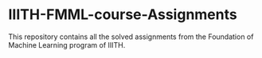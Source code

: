 # IIITH-FMML-course-Assignments
This repository contains all the solved assignments from the Foundation of Machine Learning program of IIITH.
